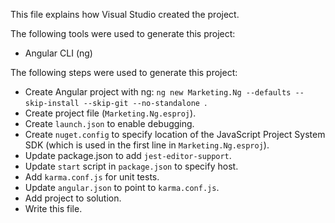 This file explains how Visual Studio created the project.

The following tools were used to generate this project:
- Angular CLI (ng)

The following steps were used to generate this project:
- Create Angular project with ng: `ng new Marketing.Ng --defaults --skip-install --skip-git --no-standalone `.
- Create project file (`Marketing.Ng.esproj`).
- Create `launch.json` to enable debugging.
- Create `nuget.config` to specify location of the JavaScript Project System SDK (which is used in the first line in `Marketing.Ng.esproj`).
- Update package.json to add `jest-editor-support`.
- Update `start` script in `package.json` to specify host.
- Add `karma.conf.js` for unit tests.
- Update `angular.json` to point to `karma.conf.js`.
- Add project to solution.
- Write this file.
